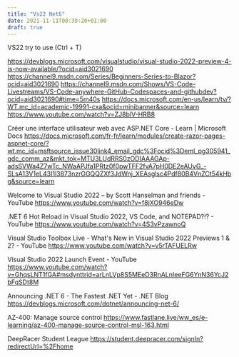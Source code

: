 ```yaml
---
title: "Vs22 Net6"
date: 2021-11-11T00:39:20+01:00
draft: true
---
```


VS22
try to use (Ctrl + T)

https://devblogs.microsoft.com/visualstudio/visual-studio-2022-preview-4-is-now-available/?ocid=aid3021690
https://channel9.msdn.com/Series/Beginners-Series-to-Blazor?ocid=aid3021690
https://channel9.msdn.com/Shows/VS-Code-Livestreams/VS-Code-anywhere-GitHub-Codespaces-and-githubdev?ocid=aid3021690#time=5m40s
https://docs.microsoft.com/en-us/learn/tv/?WT.mc_id=academic-19991-cxa&ocid=minibanner&source=learn
https://www.youtube.com/watch?v=ZJ8blV-HRB8

Créer une interface utilisateur web avec ASP.NET Core - Learn | Microsoft Docs
https://docs.microsoft.com/fr-fr/learn/modules/create-razor-pages-aspnet-core/?wt.mc_id=msftsource_issue30link4_email_gdc%3Focid%3Deml_pg305941_gdc_comm_az&mkt_tok=MTU3LUdRRS0zODIAAAGAp-adsSVWa4Z7wTc_NWaAPJfa1PRtz0f0pwTFF2fvA7pH0DE2eAUvG_-SLsA13V1eL43I1l3873nzrGGQQZXf3JdWnj_XEAsglsc4Pdf80B4VnZCt54kHbg&source=learn

Welcome to Visual Studio 2022 – by Scott Hanselman and friends - YouTube
https://www.youtube.com/watch?v=f8jXO946eDw

.NET 6 Hot Reload in Visual Studio 2022, VS Code, and NOTEPAD?!? - YouTube
https://www.youtube.com/watch?v=4S3vPzawnoQ

Visual Studio Toolbox Live - What's New in Visual Studio 2022 Previews 1 & 2? - YouTube
https://www.youtube.com/watch?v=v5rTAFUELRw

Visual Studio 2022 Launch Event - YouTube
https://www.youtube.com/watch?v=GhqsLNT1fGA#msdynttrid=arLnLVp8S5MEeD3RnALnIeeFG6YnN36YcJ2bFqSDt8M

Announcing .NET 6 - The Fastest .NET Yet - .NET Blog
https://devblogs.microsoft.com/dotnet/announcing-net-6/

AZ-400: Manage source control
https://www.fastlane.live/ww_es/e-learning/az-400-manage-source-control-msl-163.html

DeepRacer Student League
https://student.deepracer.com/signIn?redirectUrl=%2Fhome
